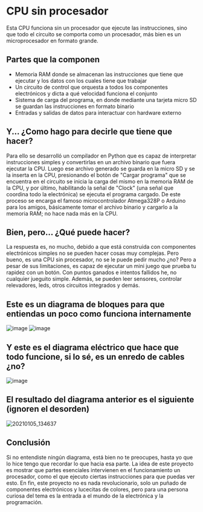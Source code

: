 # CPU sin procesador
Esta CPU funciona sin un procesador que ejecute las instrucciones, sino que todo el circuito se comporta como un procesador, más bien es un microprocesador en formato grande.

## Partes que la componen
* Memoria RAM donde se almacenan las instrucciones que tiene que ejecutar y los datos con los cuales tiene que trabajar
* Un circuito de control que orquesta a todos los componentes electrónicos y dicta a qué velocidad funciona el conjunto
* Sistema de carga del programa, en donde mediante una tarjeta micro SD se guardan las instrucciones en formato binario
* Entradas y salidas de datos para interactuar con hardware externo

## Y... ¿Como hago para decirle que tiene que hacer?
Para ello se desarrolló un compilador en Python que es capaz de interpretar instrucciones simples y convertirlas en un archivo binario que fuera ejecutar la CPU. Luego ese archivo generado se guarda en la micro SD y se la inserta en la CPU, presionando el botón de "Cargar programa" que se encuentra en el circuito se inicia la carga del mismo en la memoria RAM de la CPU, y por último, habilitando la señal de "Clock" (una señal que coordina todo la electrónica) se ejecuta el programa cargado.
De este proceso se encarga el famoso microcontrolador Atmega328P o Arduino para los amigos, básicamente tomar el archivo binario y cargarlo a la memoria RAM; no hace nada más en la CPU.


## Bien, pero... ¿Qué puede hacer?
La respuesta es, no mucho, debido a que está construida con componentes electrónicos simples no se pueden hacer cosas muy complejas. Pero bueno, es una CPU sin procesador, no se le puede pedir mucho ¿no?
Pero a pesar de sus limitaciones, es capaz de ejecutar un mini juego que prueba tu rapidez con un botón. Con puntos ganados e intentos fallidos he, no cualquier jueguito simple. Además, se pueden leer sensores, controlar relevadores, leds, otros circuitos integrados y demás.


## Este es un diagrama de bloques para que entiendas un poco como funciona internamente
![image](https://user-images.githubusercontent.com/63881067/156947993-b42a4ffd-e17b-4b95-ac39-520f419b4e01.png)
![image](https://user-images.githubusercontent.com/63881067/156948033-4300fcc1-0d9f-4c0c-a472-4b054f27ada8.png)


## Y este es el diagrama eléctrico que hace que todo funcione, si lo sé, es un enredo de cables ¿no?
![image](https://user-images.githubusercontent.com/63881067/156948181-3f1eb04a-2ea2-47c6-a826-3dbbf853bf05.png)


## El resultado del diagrama anterior es el siguiente (ignoren el desorden)
![20210105_134637](https://user-images.githubusercontent.com/63881067/156948329-1508cea9-a604-4232-b6e7-7ce6b95f4907.jpg)

## Conclusión
Si no entendiste ningún diagrama, está bien no te preocupes, hasta yo que lo hice tengo que recordar lo que hacia esa parte. La idea de este proyecto es mostrar que partes esenciales intervienen en el funcionamiento un procesador, como el que ejecuto ciertas instrucciones para que puedas ver esto. En fin, este proyecto no es nada revolucionario, solo un puñado de componentes electrónicos y lucecitas de colores, pero para una persona curiosa del tema es la entrada a el mundo de la electrónica y la programación.
